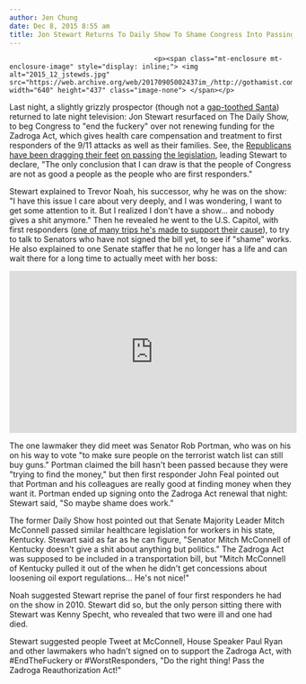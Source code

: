 ```yaml
---
author: Jen Chung
date: Dec 8, 2015 8:55 am
title: Jon Stewart Returns To Daily Show To Shame Congress Into Passing 9/11 Responders' Health Bill
---
```


	
										<p><span class="mt-enclosure mt-enclosure-image" style="display: inline;"> <img alt="2015_12_jstewds.jpg" src="https://web.archive.org/web/20170905002437im_/http://gothamist.com/attachments/jen/2015_12_jstewds.jpg" width="640" height="437" class="image-none"> </span></p>

<p>Last night, a slightly grizzly prospector (though not a <a href="https://web.archive.org/web/20170905002437/http://pagesix.com/2015/12/01/david-letterman-looks-like-santa-claus/">gap-toothed Santa</a>) returned to late night television: Jon Stewart resurfaced on The Daily Show, to beg Congress to &quot;end the fuckery&quot; over not renewing funding for the Zadroga Act, which gives health care compensation and treatment to first responders of the 9/11 attacks as well as their families. See, the <a href="https://web.archive.org/web/20170905002437/http://gothamist.com/2015/12/07/republicans_keep_stalling_health_ca.php">Republicans have been dragging their feet</a> <a href="https://web.archive.org/web/20170905002437/http://gothamist.com/2015/10/01/forgot_to_never_forget.php">on passing</a> <a href="https://web.archive.org/web/20170905002437/http://www.nyc.gov/html/doh/wtc/html/health_compensation/health_compensation_act.shtml">the legislation</a>, leading Stewart to declare, &quot;The only conclusion that I can draw is that the people of Congress are not as good a people as the people who are first responders.&quot;</p>

<p>Stewart explained to Trevor Noah, his successor, why he was on the show: &quot;I have this issue I care about very deeply, and I was wondering, I want to get some attention to it. But I realized I don&apos;t have a show... and nobody gives a shit anymore.&quot; Then he revealed he went to the U.S. Capitol, with first responders (<a href="https://web.archive.org/web/20170905002437/http://gothamist.com/2015/09/17/video_jon_stewart_joins_911_workers.php">one of many trips he&apos;s made to support their cause</a>), to try to talk to Senators who have not signed the bill yet, to see if &quot;shame&quot; works. He also explained to one Senate staffer that he no longer has a life and can wait there for a long time to actually meet with her boss:</p>

<center><iframe width="512" height="288" src="https://web.archive.org/web/20170905002437if_/http://www.hulu.com/embed.html?eid=6ab6idwaexfhctawoaz3yw&amp;et=1621&amp;st=511" frameborder="0" scrolling="no" webkitallowfullscreen="" mozallowfullscreen="" allowfullscreen></iframe></center>

<p>The one lawmaker they did meet was Senator Rob Portman, who was on his on his way to vote &quot;to make sure people on the terrorist watch list can still buy guns.&quot; Portman claimed the bill hasn&apos;t been passed because they were &quot;trying to find the money,&quot; but then first responder John Feal pointed out that Portman and his colleagues are really good at finding money when they want it. Portman ended up signing onto the Zadroga Act renewal that night: Stewart said, &quot;So maybe shame does work.&quot; </p>

<p>The former Daily Show host pointed out that Senate Majority Leader Mitch McConnell passed similar healthcare legislation for workers in his state, Kentucky. Stewart said as far as he can figure, &quot;Senator Mitch McConnell of Kentucky doesn&apos;t give a shit about anything but politics.&quot; The Zadroga Act was supposed to be included in a transportation bill, but &quot;Mitch McConnell of Kentucky pulled it out of the when he didn&apos;t get concessions about loosening oil export regulations... He&apos;s not nice!&quot;</p>

<p>Noah suggested Stewart reprise the panel of four first responders he had on the show in 2010. Stewart did so, but the only person sitting there with Stewart was Kenny Specht, who revealed that two were ill and one had died. </p>

<p>Stewart suggested people Tweet at McConnell, House Speaker Paul Ryan and other lawmakers who hadn&apos;t signed on to support the Zadroga Act, with #EndTheFuckery or #WorstResponders, &quot;Do the right thing! Pass the Zadroga Reauthorization Act!&quot;</p>					
										
									
				